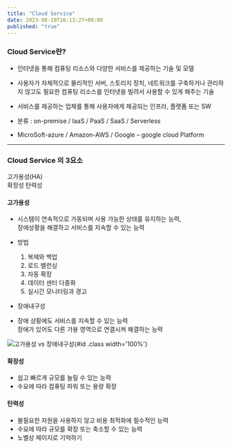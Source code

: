 ```yaml
---
title: "Cloud Service"
date: 2023-08-10T16:13:27+09:00
published: "true"
---
```


### Cloud Service란?
* 인터넷을 통해 컴퓨팅 리소스와 다양한 서비스를 제공하는 기술 및 모델  
* 사용자가 자체적으로 물리적인 서버, 스토리지 장치, 네트워크를 구축하거나 관리하지 않고도 필요한 컴퓨팅 리소스를 인터넷을 빌려서 사용할 수 있게 해주는 기술  
* 서비스를 제공하는 업체를 통해 사용자에게 제공되는 인프라, 플랫폼 또는 SW

* 분류 : on-premise / IaaS / PaaS / SaaS / Serverless
* MicroSoft-azure / Amazon-AWS / Google – google cloud Platform

---

### Cloud Service 의 3요소
고가용성(HA)  
확장성 
탄력성 

#### 고가용성

* 시스템이 연속적으로 가동되며 사용 가능한 상태를 유지하는 능력,  
  장애상황을 해결하고 서비스를 지속할 수 있는 능력
* 방법
   1. 복제와 백업
   2. 로드 밸런싱
   3. 자동 확장
   4.  데이터 센터 다중화
   5. 실시간 모니터링과 경고

* 장애내구성
* 장애 상황에도 서비스를 지속할 수 있는 능력  
  장애가 있어도 다른 가용 영역으로 연결시켜 해결하는 능력

![고가용성 vs 장애내구성](./images/posting/3factor.jpg){#id .class width='100%'}


#### 확장성
* 쉽고 빠르게 규모를 늘릴 수 있는 능력
* 수요에 따라 컴퓨팅 파워 또는 용량 확장


#### 탄력성
* 불필요한 자원을 사용하지 않고 비용 최적화에 필수적인 능력
* 수요에 따라 규모를 확장 또는 축소할 수 있는 능력
* 노벨상 페이지로 기억하기


